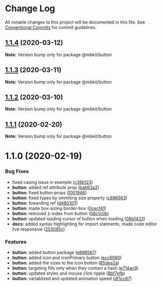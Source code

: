 # Change Log

All notable changes to this project will be documented in this file.
See [Conventional Commits](https://conventionalcommits.org) for commit guidelines.

## [1.1.4](https://github.com/mindbody/design-system/compare/@mbkit/button@1.1.3...@mbkit/button@1.1.4) (2020-03-12)

**Note:** Version bump only for package @mbkit/button





## [1.1.3](https://github.com/mindbody/design-system/compare/@mbkit/button@1.1.2...@mbkit/button@1.1.3) (2020-03-11)

**Note:** Version bump only for package @mbkit/button





## [1.1.2](https://github.com/mindbody/design-system/compare/@mbkit/button@1.1.1...@mbkit/button@1.1.2) (2020-03-10)

**Note:** Version bump only for package @mbkit/button





## [1.1.1](https://github.com/mindbody/design-system/compare/@mbkit/button@1.1.0...@mbkit/button@1.1.1) (2020-02-20)

**Note:** Version bump only for package @mbkit/button





# 1.1.0 (2020-02-19)


### Bug Fixes

* fixed casing issue in example ([c38b123](https://github.com/mindbody/design-system/commit/c38b123493778e40f6c572b7ae576d0cc0942471))
* **button:** added ref attribute prop ([bab63a2](https://github.com/mindbody/design-system/commit/bab63a2e0d468a6e4b0656125a28205f720b8bb4))
* **button:** fixed button props ([f001946](https://github.com/mindbody/design-system/commit/f00194685bb9b7997825d92f437d998a95f465ac))
* **button:** fixed types by ommiting size property ([c896563](https://github.com/mindbody/design-system/commit/c896563561b938c6795cc2f36f7aaf0dd1a8c9a2))
* **button:** fowarding ref ([d480301](https://github.com/mindbody/design-system/commit/d480301e06516249237c53a038499d9a6051f547))
* **button:** made box-sizing border-box ([0cecf41](https://github.com/mindbody/design-system/commit/0cecf41f10198fc2e06c0fa25099818d3f271faa))
* **button:** removed z-index from button ([06c1c0b](https://github.com/mindbody/design-system/commit/06c1c0bd7c12481eddb32321a8a944ede83d37f2))
* **button:** updated loading cursor of button when loading ([08b1433](https://github.com/mindbody/design-system/commit/08b143378b34e356f85f9d29b2ca18a1d2fe839e))
* **docs:** added syntax highlighting for import statments, made code editor live responsive ([253085c](https://github.com/mindbody/design-system/commit/253085cdd5d9a7136effcbac135afe903e49d596))


### Features

* **button:** added button package ([e896567](https://github.com/mindbody/design-system/commit/e896567476488be0237c908d70411a1ace68b422))
* **button:** added icon and iconPrimary button ([ecc6980](https://github.com/mindbody/design-system/commit/ecc698075184110db2ffae8eb2fef3ae5a70199c))
* **button:** added the sizes to the icon button ([85dea2a](https://github.com/mindbody/design-system/commit/85dea2a73b076e074e249b0da49b9f23026f6c28))
* **button:** targeting fills only when they contain a hash ([e714ac9](https://github.com/mindbody/design-system/commit/e714ac91e0fb80461e829510d0233342b60e6027))
* **button:** updated styles and mouse click ripple ([8bf7efb](https://github.com/mindbody/design-system/commit/8bf7efb481b01fad61367e0f2f6d9e8e5117672b))
* **button:** variablized and updated animation speed ([df1cc87](https://github.com/mindbody/design-system/commit/df1cc87acd52057327adf32b796974180a7fab47))
